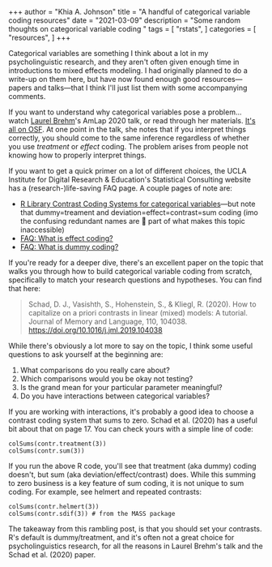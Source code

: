 +++
author = "Khia A. Johnson"
title = "A handful of categorical variable coding resources"
date = "2021-03-09"
description = "Some random thoughts on categorical variable coding "
tags = [
    "rstats",
]
categories = [
	"resources", 
	]
+++

Categorical variables are something I think about a lot in my psycholinguistic research, and they aren't often given enough time in introductions to mixed effects modeling. I had originally planned to do a write-up on them here, but have now found enough good resources&mdash;papers and talks&mdash;that I think I'll just list them with some accompanying comments. <!--more-->

If you want to understand why categorical variables pose a problem... watch [Laurel Brehm](https://twitter.com/drlearnasaurus)'s AmLap 2020 talk, or read through her materials. [It's all on OSF](https://osf.io/jkpxt/). At one point in the talk, she notes that if you interpret things correctly, you should come to the same inference regardless of whether you use *treatment* or *effect* coding. The problem arises from people not knowing how to properly interpret things. 

If you want to get a quick primer on a lot of different choices, the UCLA Institute for Digital Research & Education's Statistical Consulting website has a (research-)life-saving FAQ page. A couple pages of note are:

- [R Library Contrast Coding Systems for categorical variables](https://stats.idre.ucla.edu/r/library/r-library-contrast-coding-systems-for-categorical-variables/)&mdash;but note that dummy=treament and deviation=effect=contrast=sum coding (imo the confusing redundant names are 💯 part of what makes this topic inaccessible)
- [FAQ: What is effect coding?](https://stats.idre.ucla.edu/other/mult-pkg/faq/general/faqwhat-is-effect-coding/)
- [FAQ: What is dummy coding?](https://stats.idre.ucla.edu/other/mult-pkg/faq/general/faqwhat-is-dummy-coding/)

If you're ready for a deeper dive, there's an excellent paper on the topic that walks you through how to build categorical variable coding from scratch, specifically to match your research questions and hypotheses. You can find that here:

>Schad, D. J., Vasishth, S., Hohenstein, S., & Kliegl, R. (2020). How to capitalize on a priori contrasts in linear (mixed) models: A tutorial. Journal of Memory and Language, 110, 104038. <https://doi.org/10.1016/j.jml.2019.104038>

While there's obviously a lot more to say on the topic, I think some useful questions to ask yourself at the beginning are:

1. What comparisons do you really care about?
2. Which comparisons would you be okay not testing?
3. Is the grand mean for your particular parameter meaningful? 
4. Do you have interactions between categorical variables? 

If you are working with interactions, it's probably a good idea to choose a contrast coding system that sums to zero. Schad et al. (2020) has a useful bit about that on page 17. You can check yours with a simple line of code:

```{r}
colSums(contr.treatment(3))
colSums(contr.sum(3))
```

If you run the above R code, you'll see that treatment (aka dummy) coding doesn't, but sum (aka deviation/effect/contrast) does. While this summing to zero business is a key feature of sum coding, it is not unique to sum coding. For example, see helmert and repeated contrasts:

```{r}
colSums(contr.helmert(3))
colSums(contr.sdif(3)) # from the MASS package
```

The takeaway from this rambling post, is that you should set your contrasts. R's default is dummy/treatment, and it's often not a great choice for psycholinguistics research, for all the reasons in Laurel Brehm's talk and the Schad et al. (2020) paper. 
